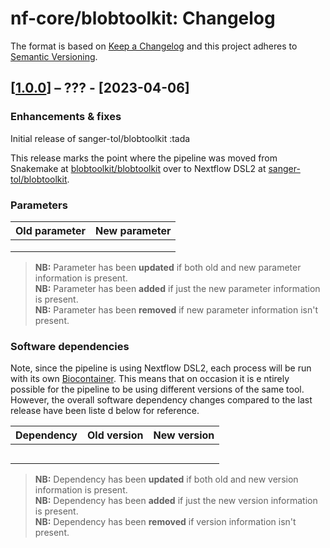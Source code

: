# nf-core/blobtoolkit: Changelog

The format is based on [Keep a Changelog](https://keepachangelog.com/en/1.0.0/)
and this project adheres to [Semantic Versioning](https://semver.org/spec/v2.0.0.html).

## [[1.0.0](https://github.com/sanger-tol/blobtoolkit/releases/tag/1.0.0)] – ??? - [2023-04-06]

### Enhancements & fixes

Initial release of sanger-tol/blobtoolkit :tada

This release marks the point where the pipeline was moved from Snakemake at [blobtoolkit/blobtoolkit](https://github.com/blobtoolkit/blobtoolkit) over to Nextflow DSL2 at [sanger-tol/blobtoolkit](https://github.com/sanger-tol/blobtoolkit).

### Parameters

| Old parameter | New parameter |
| ------------- | ------------- |
|               |               |
|               |               |
|               |               |

> **NB:** Parameter has been **updated** if both old and new parameter information is present. </br> **NB:** Parameter has been **added** if just the new parameter information 
is present. </br> **NB:** Parameter has been **removed** if new parameter information isn't present.

### Software dependencies

Note, since the pipeline is using Nextflow DSL2, each process will be run with its own [Biocontainer](https://biocontainers.pro/#/registry). This means that on occasion it is e
ntirely possible for the pipeline to be using different versions of the same tool. However, the overall software dependency changes compared to the last release have been liste
d below for reference.

| Dependency  | Old version     | New version     |
| ----------- | --------------- | --------------- |
|   |  |  |
|   |  |  |
|   |  |  |
|   |  |  |
|   |  |  |

> **NB:** Dependency has been **updated** if both old and new version information is present. </br> **NB:** Dependency has been **added** if just the new version information is
 present. </br> **NB:** Dependency has been **removed** if version information isn't present.
